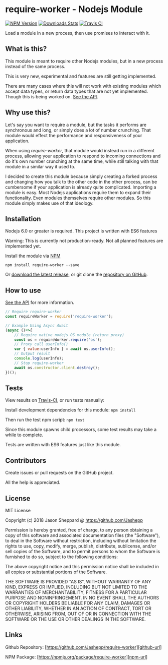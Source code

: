 # require-worker - Nodejs Module

[![NPM Version][npm-image]][npm-url]
[![Downloads Stats][npm-downloads]][npm-url]
[![Travis CI][travis-image]][travis-url]

Load a module in a new process, then use promises to interact with it.

## What is this?

This module is meant to require other Nodejs modules, but in a new process instead of the same process.

This is very new, experimental and features are still getting implemented.

There are many cases where this will not work with existing modules which accept data types, or return data types that are not yet implemented. Though this is being worked on. [See the API][api-url].

## Why use this?

Let's say you want to require a module, but the tasks it performs are synchronous and long, or simply does a lot of number crunching. That module would effect the performance and responsiveness of your application.

When using _require-worker_, that module would instead run in a different process, allowing your application to respond to incoming connections and do it's own number crunching at the same time, while still talking with that module in a similar way it used to.

I decided to create this module because simply creating a forked process and changing how you talk to the other code in the other process, can be cumbersome if your application is already quite complicated. Importing a module is easy. Most Nodejs applications require them to expand their functionality. Even modules themselves require other modules. So this module simply makes use of that ideology.

## Installation

Nodejs 6.0 or greater is required. This project is written with ES6 features

Warning: This is currently not production-ready. Not all planned features are implemented yet.

Install the module via [NPM][npm-url]
```
npm install require-worker --save
```
Or [download the latest release][github-releases], or git clone the [repository on GitHub][github-branch].

## How to use

[See the API][api-url] for more information.

```js
// Require require-worker
const requireWorker = require('require-worker');

// Example Using Async Await
(async ()=>{
	// Require native nodejs OS module (return proxy)
	const os = requireWorker.require('os');
	// Proxy call userInfo()
	var { value:userInfo } = await os.userInfo();
	// Output result
	console.log(userInfo);
	// Stop require-worker
	await os.constructor.client.destroy();
})();
```

## Tests

View results on [Travis-CI][travis-url], or run tests manually:

Install development dependencies for this module: `npm install`

Then run the test npm script: `npm test`

Since this module spawns child processors, some test results may take a while to complete.

Tests are written with ES6 features just like this module.

## Contributors

Create issues or pull requests on the GitHub project.

All the help is appreciated.

## License

MIT License

Copyright (c) 2018 Jason Sheppard @ https://github.com/Jashepp

Permission is hereby granted, free of charge, to any person obtaining a copy
of this software and associated documentation files (the "Software"), to deal
in the Software without restriction, including without limitation the rights
to use, copy, modify, merge, publish, distribute, sublicense, and/or sell
copies of the Software, and to permit persons to whom the Software is
furnished to do so, subject to the following conditions:

The above copyright notice and this permission notice shall be included in all
copies or substantial portions of the Software.

THE SOFTWARE IS PROVIDED "AS IS", WITHOUT WARRANTY OF ANY KIND, EXPRESS OR
IMPLIED, INCLUDING BUT NOT LIMITED TO THE WARRANTIES OF MERCHANTABILITY,
FITNESS FOR A PARTICULAR PURPOSE AND NONINFRINGEMENT. IN NO EVENT SHALL THE
AUTHORS OR COPYRIGHT HOLDERS BE LIABLE FOR ANY CLAIM, DAMAGES OR OTHER
LIABILITY, WHETHER IN AN ACTION OF CONTRACT, TORT OR OTHERWISE, ARISING FROM,
OUT OF OR IN CONNECTION WITH THE SOFTWARE OR THE USE OR OTHER DEALINGS IN THE
SOFTWARE.

## Links

Github Repository: [https://github.com/Jashepp/require-worker][github-url]

NPM Package: [https://npmjs.org/package/require-worker][npm-url]

[api-url]: API.md
[github-url]: https://github.com/Jashepp/require-worker
[github-branch]: https://github.com/Jashepp/require-worker/tree/master
[github-releases]: https://github.com/Jashepp/require-worker/releases
[github-tags]: https://github.com/Jashepp/require-worker/tags
[npm-image]: https://img.shields.io/npm/v/require-worker.svg?style=flat-square
[npm-url]: https://npmjs.org/package/require-worker
[npm-downloads]: https://img.shields.io/npm/dm/require-worker.svg?style=flat-square
[travis-image]: https://travis-ci.org/Jashepp/require-worker.svg?branch=master
[travis-url]: https://travis-ci.org/Jashepp/require-worker
